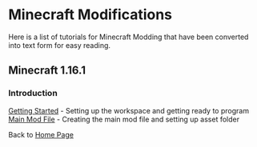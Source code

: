 # Minecraft Modifications

Here is a list of tutorials for Minecraft Modding that have been converted into text form for easy reading.

## Minecraft 1.16.1

### Introduction
[Getting Started](./1.16.1/getting_started) - Setting up the workspace and getting ready to program  
[Main Mod File](./1.16.1/main_file) - Creating the main mod file and setting up asset folder  

Back to [Home Page](../../)